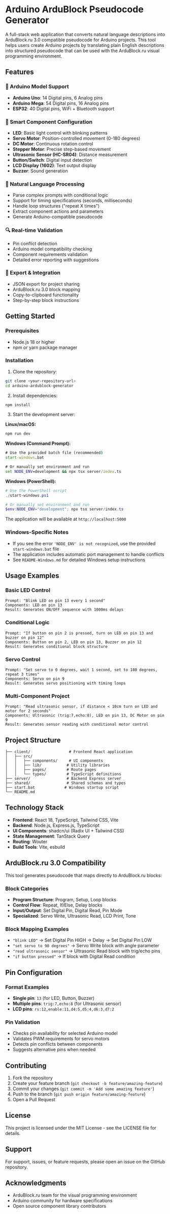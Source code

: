 # Arduino ArduBlock Pseudocode Generator

A full-stack web application that converts natural language descriptions into ArduBlock.ru 3.0 compatible pseudocode for Arduino projects. This tool helps users create Arduino projects by translating plain English descriptions into structured pseudocode that can be used with the ArduBlock.ru visual programming environment.

## Features

### 🔧 Arduino Model Support
- **Arduino Uno**: 14 Digital pins, 6 Analog pins
- **Arduino Mega**: 54 Digital pins, 16 Analog pins  
- **ESP32**: 40 Digital pins, WiFi + Bluetooth support

### 🎯 Smart Component Configuration
- **LED**: Basic light control with blinking patterns
- **Servo Motor**: Position-controlled movement (0-180 degrees)
- **DC Motor**: Continuous rotation control
- **Stepper Motor**: Precise step-based movement
- **Ultrasonic Sensor (HC-SR04)**: Distance measurement
- **Button/Switch**: Digital input detection
- **LCD Display (1602)**: Text output display
- **Buzzer**: Sound generation

### 🧠 Natural Language Processing
- Parse complex prompts with conditional logic
- Support for timing specifications (seconds, milliseconds)
- Handle loop structures ("repeat X times")
- Extract component actions and parameters
- Generate Arduino-compatible pseudocode

### 🔍 Real-time Validation
- Pin conflict detection
- Arduino model compatibility checking
- Component requirements validation
- Detailed error reporting with suggestions

### 📄 Export & Integration
- JSON export for project sharing
- ArduBlock.ru 3.0 block mapping
- Copy-to-clipboard functionality
- Step-by-step block instructions

## Getting Started

### Prerequisites
- Node.js 18 or higher
- npm or yarn package manager

### Installation

1. Clone the repository:
```bash
git clone <your-repository-url>
cd arduino-ardublock-generator
```

2. Install dependencies:
```bash
npm install
```

3. Start the development server:

**Linux/macOS:**
```bash
npm run dev
```

**Windows (Command Prompt):**
```cmd
# Use the provided batch file (recommended)
start-windows.bat

# Or manually set environment and run
set NODE_ENV=development && npx tsx server/index.ts
```

**Windows (PowerShell):**
```powershell
# Use the PowerShell script
./start-windows.ps1

# Or manually set environment and run
$env:NODE_ENV="development"; npx tsx server/index.ts
```

The application will be available at `http://localhost:5000`

### Windows-Specific Notes
- If you see the error `'NODE_ENV' is not recognized`, use the provided `start-windows.bat` file
- The application includes automatic port management to handle conflicts
- See `README-Windows.md` for detailed Windows setup instructions

## Usage Examples

### Basic LED Control
```
Prompt: "Blink LED on pin 13 every 1 second"
Components: LED on pin 13
Result: Generates ON/OFF sequence with 1000ms delays
```

### Conditional Logic
```
Prompt: "If button on pin 2 is pressed, turn on LED on pin 13 and buzzer on pin 12"
Components: Button on pin 2, LED on pin 13, Buzzer on pin 12
Result: Generates conditional block structure
```

### Servo Control
```
Prompt: "Set servo to 0 degrees, wait 1 second, set to 180 degrees, repeat 3 times"
Components: Servo on pin 9
Result: Generates servo positioning with timing loops
```

### Multi-Component Project
```
Prompt: "Read ultrasonic sensor, if distance < 10cm turn on LED and motor for 2 seconds"
Components: Ultrasonic (trig:7,echo:8), LED on pin 13, DC Motor on pin 9
Result: Generates sensor reading with conditional motor control
```

## Project Structure

```
├── client/                 # Frontend React application
│   ├── src/
│   │   ├── components/     # UI components
│   │   ├── lib/           # Utility libraries
│   │   ├── pages/         # Route pages
│   │   └── types/         # TypeScript definitions
├── server/                # Backend Express server
├── shared/                # Shared schemas and types
├── start.bat             # Windows startup script
└── README.md
```

## Technology Stack

- **Frontend**: React 18, TypeScript, Tailwind CSS, Vite
- **Backend**: Node.js, Express.js, TypeScript
- **UI Components**: shadcn/ui (Radix UI + Tailwind CSS)
- **State Management**: TanStack Query
- **Routing**: Wouter
- **Build Tools**: Vite, esbuild

## ArduBlock.ru 3.0 Compatibility

This tool generates pseudocode that maps directly to ArduBlock.ru blocks:

### Block Categories
- **Program Structure**: Program, Setup, Loop blocks
- **Control Flow**: Repeat, If/Else, Delay blocks
- **Input/Output**: Set Digital Pin, Digital Read, Pin Mode
- **Specialized**: Servo Write, Ultrasonic Read, LCD Print, Tone

### Block Mapping Examples
- `"blink LED"` → Set Digital Pin HIGH → Delay → Set Digital Pin LOW
- `"set servo to 90 degrees"` → Servo Write block with angle parameter
- `"read ultrasonic sensor"` → Ultrasonic Read block with trig/echo pins
- `"if button pressed"` → If block with Digital Read condition

## Pin Configuration

### Format Examples
- **Single pin**: `13` (for LED, Button, Buzzer)
- **Multiple pins**: `trig:7,echo:8` (for Ultrasonic sensor)
- **LCD pins**: `rs:12,enable:11,d4:5,d5:4,d6:3,d7:2`

### Pin Validation
- Checks pin availability for selected Arduino model
- Validates PWM requirements for servo motors
- Detects pin conflicts between components
- Suggests alternative pins when needed

## Contributing

1. Fork the repository
2. Create your feature branch (`git checkout -b feature/amazing-feature`)
3. Commit your changes (`git commit -m 'Add some amazing feature'`)
4. Push to the branch (`git push origin feature/amazing-feature`)
5. Open a Pull Request

## License

This project is licensed under the MIT License - see the LICENSE file for details.

## Support

For support, issues, or feature requests, please open an issue on the GitHub repository.

## Acknowledgments

- ArduBlock.ru team for the visual programming environment
- Arduino community for hardware specifications
- Open source component library contributors